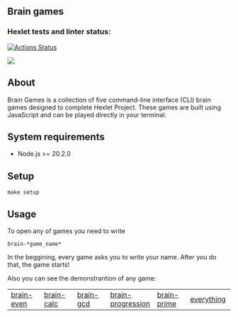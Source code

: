 ## Brain games

### Hexlet tests and linter status:
[![Actions Status](https://github.com/susemaa/frontend-project-44/workflows/hexlet-check/badge.svg)](https://github.com/susemaa/frontend-project-44/actions)

<a href="https://codeclimate.com/github/susemaa/frontend-project-44/maintainability"><img src="https://api.codeclimate.com/v1/badges/0766d0c1358267c8eae5/maintainability" /></a>

## About
Brain Games is a collection of five command-line interface (CLI) brain games designed to complete Hexlet Project. These games are built using JavaScript and can be played directly in your terminal.

## System requirements
<ul>
  <li> Node.js >= 20.2.0 </li>
</ul>

## Setup
`make setup`

## Usage
To open any of games you need to write 

`brain-*game_name*` 

In the beggining, every game asks you to write your name. After you do that, the game starts!

Also you can see the demonstrantion of any game:
<table>
  <tr>
    <td style="width:16%;"><a href="https://asciinema.org/a/589895">brain-even</a></td>
    <td style="width:16%;"><a href="https://asciinema.org/a/589894">brain-calc</a></td>
    <td style="width:16%;"><a href="https://asciinema.org/a/589959">brain-gcd</a></td>
    <td style="width:16%;"><a href="https://asciinema.org/a/589982">brain-progression</a></td>
    <td style="width:16%;"><a href="https://asciinema.org/a/589994">brain-prime</a></td>
    <td style="width:20%;"><a href="https://asciinema.org/a/590019">everything</a></td>
  </tr>
</table>